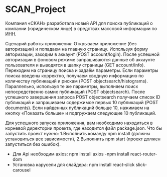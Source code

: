 # SCAN_Project
Компания «СКАН» разработала новый API для поиска публикаций о компании (юридическом лице) в средствах массовой информации по ИНН.

Cценарий работы приложения: Открываем приложение (без авторизации) и попадаем на главную страницу. Используя форму авторизации, заходим в аккаунт (POST account/login). После успешной авторизации в фоновом режиме запрашиваются данные об аккаунте пользователя и выводятся в шапку страницы (GET account/info). Переходим на страницу поиска и задаём параметры. Если параметры поиска введены корректно, получаем сводную информацию по количеству публикаций и рискам (POST objectsearch/histograms). Параллельно, используя те же параметры, выполняем поиск непосредственно самих публикаций (POST objectsearch). После успешного завершения запроса POST objectsearch получаем список ID публикаций и запрашиваем содержимое первых 10 публикаций (POST documents). Если найденных публикаций больше 10, нажимаем на кнопку «Показать больше» и подгружаем следующие 10 публикаций.

Для успешного запуска приложения, вам необходимо находиться в корневой директории проекта, где находится файл package.json. Что бы запустить проект нужно: 1.Выполнить команду npm install (должны установиться все зависимости), 2.Выполнить npm start (проект должен запуститься без ошибок).

- Для Api необходим axios: npm install axios -npm install react-router-dom 
- Установка карусели для слайдера: npm install react-slick slick-carousel
